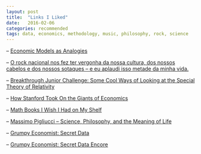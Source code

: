 ```yaml
---
layout: post
title:  "Links I Liked"
date:   2016-02-06
categories: recommended
tags: data, economics, methodology, music, philosophy, rock, science
---
```


– [Economic Models as Analogies](http://www.ssc.upenn.edu/~apostlew/paper/pdf/GPSS.pdf)

– [O rock nacional nos fez ter vergonha da nossa cultura, dos nossos cabelos e dos nossos sotaques – e eu aplaudi isso metade da minha vida.](https://medium.com/@freddigiacomo/o-rock-nos-fez-ter-vergonha-da-nossa-cultura-dos-nossos-cabelos-e-dos-nossos-sotaques-e-eu-b7b1a3d02708#.xqqbg993d)

– [Breakthrough Junior Challenge: Some Cool Ways of Looking at the Special Theory of Relativity](https://www.youtube.com/watch?v=CYv5GsXEf1o)

– [How Stanford Took On the Giants of Economics](http://www.nytimes.com/2015/09/13/upshot/how-stanford-took-on-the-giants-of-economics.html)

– [Math Books I Wish I Had on My Shelf](http://mathwithbaddrawings.com/2016/01/27/math-books-i-wish-i-had-on-my-shelf/)

– [Massimo Pigliucci – Science, Philosophy, and the Meaning of Life](https://www.youtube.com/watch?v=VfoNmzAzg4w)

– [Grumpy Economist: Secret Data](http://johnhcochrane.blogspot.com/2015/12/secret-data.html)

– [Grumpy Economist: Secret Data Encore](http://johnhcochrane.blogspot.com/2016/01/secret-data-encore.html)
